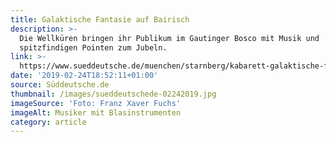 ```yaml
---
title: Galaktische Fantasie auf Bairisch
description: >-
  Die Wellküren bringen ihr Publikum im Gautinger Bosco mit Musik und
  spitzfindigen Pointen zum Jubeln.
link: >-
  https://www.sueddeutsche.de/muenchen/starnberg/kabarett-galaktische-fantasie-auf-bairisch-1.4343236
date: '2019-02-24T18:52:11+01:00'
source: Süddeutsche.de
thumbnail: /images/sueddeutschede-02242019.jpg
imageSource: 'Foto: Franz Xaver Fuchs'
imageAlt: Musiker mit Blasinstrumenten
category: article
---
```


